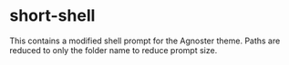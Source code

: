 # short-shell

This contains a modified shell prompt for the Agnoster theme. 
Paths are reduced to only the folder name to reduce prompt size.
